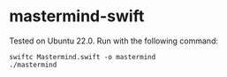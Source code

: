 # mastermind-swift

Tested on Ubuntu 22.0. Run with the following command:

```
swiftc Mastermind.swift -o mastermind
./mastermind
```
